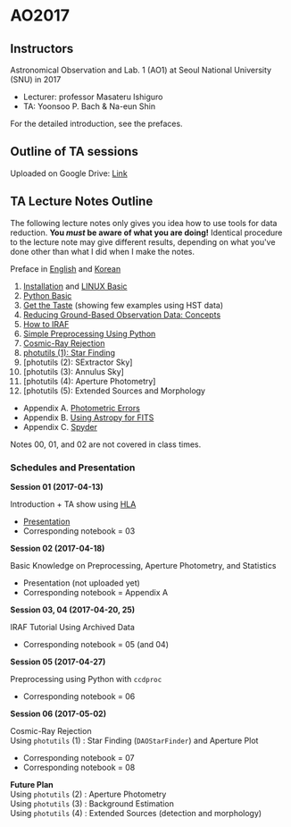 # AO2017

## Instructors
Astronomical Observation and Lab. 1 (AO1) at Seoul National University (SNU) in 2017 

* Lecturer: professor Masateru Ishiguro 
* TA: Yoonsoo P. Bach & Na-eun Shin

For the detailed introduction, see the prefaces.

## Outline of TA sessions

Uploaded on Google Drive: [Link](https://drive.google.com/open?id=1Tt-j8SrdfzE-gBOzgxW061ngEbRz5njnbw-8lHO9GnI)


## TA Lecture Notes Outline

The following lecture notes only gives you idea how to use tools for data reduction. **You *must* be aware of what you are doing!** Identical procedure to the lecture note may give different results, depending on what you've done other than what I did when I make the notes.

Preface in [English](http://nbviewer.jupyter.org/github/ysbach/AO_2017/blob/master/00_Preface-English.ipynb) and [Korean](http://nbviewer.jupyter.org/github/ysbach/AO_2017/blob/master/00_Preface-Korean.ipynb)

01. [Installation](http://nbviewer.jupyter.org/github/ysbach/AO_2017/blob/master/01_Installation.ipynb) and [LINUX Basic](http://nbviewer.jupyter.org/github/ysbach/AO_2017/blob/master/01_LINUX_Shell.ipynb)
02. [Python Basic](http://nbviewer.jupyter.org/github/ysbach/AO_2017/blob/master/02_Python_Basic.ipynb)
03. [Get the Taste](http://nbviewer.jupyter.org/github/ysbach/AO_2017/blob/master/03_Get_the_Taste.ipynb) (showing few examples using HST data)
04. [Reducing Ground-Based Observation Data: Concepts](http://nbviewer.jupyter.org/github/ysbach/AO_2017/blob/master/04_Ground_Based_Concept.ipynb)
05. [How to IRAF](http://nbviewer.jupyter.org/github/ysbach/AO_2017/blob/master/05_IRAF_Tutorial.ipynb)
06. [Simple Preprocessing Using Python](http://nbviewer.jupyter.org/github/ysbach/AO_2017/blob/master/06_Preprocessing_with_Python.ipynb)
07. [Cosmic-Ray Rejection](http://nbviewer.jupyter.org/github/ysbach/AO_2017/blob/master/07_Cosmic_Ray_Rejection.ipynb)
08. [photutils (1): Star Finding](http://nbviewer.jupyter.org/github/ysbach/AO_2017/blob/master/08_Photutils_StarFinder.ipynb)
09. [photutils (2): SExtractor Sky]
10. [photutils (3): Annulus Sky]
11. [photutils (4): Aperture Photometry]
12. [photutils (5): Extended Sources and Morphology
* Appendix A. [Photometric Errors](http://nbviewer.jupyter.org/github/ysbach/AO_2017/blob/master/App_A_Photometric_Errors.ipynb)
* Appendix B. [Using Astropy for FITS](http://nbviewer.jupyter.org/github/ysbach/AO_2017/blob/master/App_B_Using_Astropy_for_FITS.ipynb)
* Appendix C. [Spyder](http://nbviewer.jupyter.org/github/ysbach/AO_2017/blob/master/App_C_Spyder.ipynb)

Notes 00, 01, and 02 are not covered in class times.


### Schedules and Presentation

**Session 01 (2017-04-13)**   

Introduction + TA show using [HLA](http://hla.stsci.edu/)
* [Presentation](https://drive.google.com/file/d/0B-MLFRYnMxUvQ1BJTkhNcVNveFFkYURLdDVMaWZkVDA5V05J/view?usp=sharing)
* Corresponding notebook = 03
    
    
**Session 02 (2017-04-18)**   

Basic Knowledge on Preprocessing, Aperture Photometry, and Statistics
* Presentation (not uploaded yet)
* Corresponding notebook = Appendix A


**Session 03, 04 (2017-04-20, 25)**   

IRAF Tutorial Using Archived Data
* Corresponding notebook = 05 (and 04)


**Session 05 (2017-04-27)**   

Preprocessing using Python with `ccdproc`
* Corresponding notebook = 06


**Session 06 (2017-05-02)**   

Cosmic-Ray Rejection  
Using `photutils` (1) : Star Finding (`DAOStarFinder`) and Aperture Plot  
* Corresponding notebook = 07
* Corresponding notebook = 08


**Future Plan**   
Using `photutils` (2) : Aperture Photometry  
Using `photutils` (3) : Background Estimation  
Using `photutils` (4) : Extended Sources (detection and morphology)






